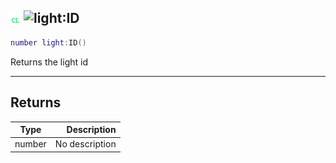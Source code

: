## ![client](../../.gitbook/assets/client.png) ![light](./readme/light "mention"):ID

```lua
number light:ID()
```

Returns the light id

------
## Returns

| Type   | Description |
| ------ | ----------: |
| number | No description |

